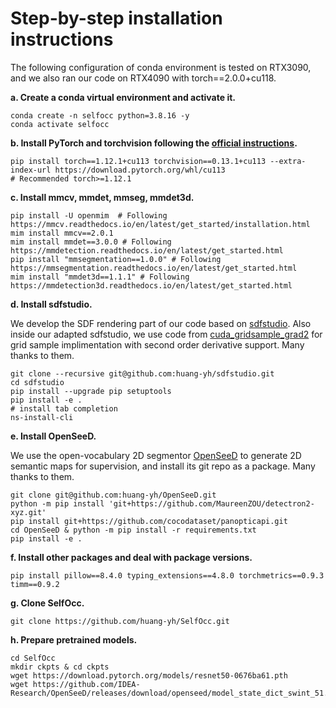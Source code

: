 <!-- template from bevformer -->
# Step-by-step installation instructions

The following configuration of conda environment is tested on RTX3090, and we also ran our code on RTX4090 with torch==2.0.0+cu118.


**a. Create a conda virtual environment and activate it.**
```shell
conda create -n selfocc python=3.8.16 -y
conda activate selfocc
```

**b. Install PyTorch and torchvision following the [official instructions](https://pytorch.org/).**
```shell
pip install torch==1.12.1+cu113 torchvision==0.13.1+cu113 --extra-index-url https://download.pytorch.org/whl/cu113
# Recommended torch>=1.12.1
```

**c. Install mmcv, mmdet, mmseg, mmdet3d.**
```shell
pip install -U openmim  # Following https://mmcv.readthedocs.io/en/latest/get_started/installation.html
mim install mmcv==2.0.1
mim install mmdet==3.0.0 # Following https://mmdetection.readthedocs.io/en/latest/get_started.html
pip install "mmsegmentation==1.0.0" # Following https://mmsegmentation.readthedocs.io/en/latest/get_started.html
mim install "mmdet3d==1.1.1" # Following https://mmdetection3d.readthedocs.io/en/latest/get_started.html
```

**d. Install sdfstudio.**

We develop the SDF rendering part of our code based on [sdfstudio](https://github.com/autonomousvision/sdfstudio). Also inside our adapted sdfstudio, we use code from [cuda_gridsample_grad2](https://github.com/AliaksandrSiarohin/cuda-gridsample-grad2) for grid sample implimentation with second order derivative support. Many thanks to them.
```shell
git clone --recursive git@github.com:huang-yh/sdfstudio.git
cd sdfstudio
pip install --upgrade pip setuptools
pip install -e .
# install tab completion
ns-install-cli
```

**e. Install OpenSeeD.**

We use the open-vocabulary 2D segmentor [OpenSeeD](https://github.com/IDEA-Research/OpenSeeD) to generate 2D semantic maps for supervision, and install its git repo as a package. Many thanks to them.
```shell
git clone git@github.com:huang-yh/OpenSeeD.git
python -m pip install 'git+https://github.com/MaureenZOU/detectron2-xyz.git'
pip install git+https://github.com/cocodataset/panopticapi.git
cd OpenSeeD & python -m pip install -r requirements.txt
pip install -e .
```

**f. Install other packages and deal with package versions.**
```shell
pip install pillow==8.4.0 typing_extensions==4.8.0 torchmetrics==0.9.3 timm==0.9.2
```


**g. Clone SelfOcc.**
```
git clone https://github.com/huang-yh/SelfOcc.git
```

**h. Prepare pretrained models.**
```shell
cd SelfOcc
mkdir ckpts & cd ckpts
wget https://download.pytorch.org/models/resnet50-0676ba61.pth
wget https://github.com/IDEA-Research/OpenSeeD/releases/download/openseed/model_state_dict_swint_51.2ap.pt
```
